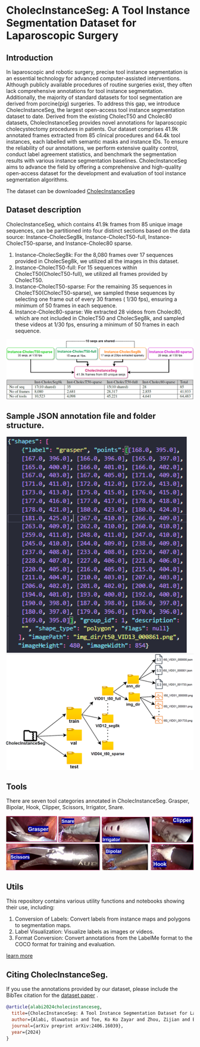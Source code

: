 # CholecInstanceSeg: A Tool Instance Segmentation Dataset for Laparoscopic Surgery

## Introduction
In laparoscopic and robotic surgery, precise tool instance segmentation is an essential technology for advanced computer-assisted interventions. Although publicly available procedures of routine surgeries exist, they often lack comprehensive annotations for tool instance segmentation. Additionally, the majority of standard datasets for tool segmentation are derived from porcine(pig) surgeries. To address this gap, we introduce CholecInstanceSeg, the largest open-access tool instance segmentation dataset to date.
Derived from the existing CholecT50 and Cholec80 datasets, CholecInstanceSeg provides novel annotations for laparoscopic cholecystectomy procedures in patients. Our dataset comprises 41.9k annotated frames extracted from 85 clinical procedures and 64.4k tool instances, each labelled with semantic masks and instance IDs. To ensure the reliability of our annotations, we perform extensive quality control, conduct label agreement statistics, and benchmark the segmentation results with various instance segmentation baselines. CholecInstanceSeg aims to advance the field by offering a comprehensive and high-quality open-access dataset for the development and evaluation of tool instance segmentation algorithms.

The dataset can be downloaded [CholecInstanceSeg](https://www.synapse.org/Synapse:syn60239970/wiki/628710)

## Dataset description
CholecInstanceSeg, which contains 41.9k frames from 85 unique image sequences, can be partitioned into four distinct sections based on the data source: Instance-CholecSeg8k, Instance-CholecT50-full, Instance-CholecT50-sparse, and Instance-Cholec80
sparse.
1.  Instance-CholecSeg8k: For the 8,080 frames over 17 sequences provided in CholecSeg8k, we utilized all the images in this dataset.
2. Instance-CholecT50-full: For 15 sequences within CholecT50(CholecT50-full), we utilized all frames provided by CholecT50.
3. Instance-CholecT50-sparse: For the remaining 35 sequences in CholecT50(CholecT50-sparse), we sampled these sequences by selecting one frame out of every 30 frames ( 1/30 fps), ensuring a minimum of 50 frames in each sequence.
4. Instance-Cholec80-sparse: We extracted 28 videos from Cholec80, which are not included in CholecT50 and CholecSeg8k, and sampled these videos at 1/30 fps, ensuring a minimum of 50 frames in each sequence.

![CholecInstanceSeg description](./images/cholec-instance-seg-description.PNG) 
![Statistics Image](./images/statistics_partition.PNG) 



## Sample JSON annotation file and folder structure.
![Sample JSON file](./images/shapes.png) 
![Folder structure](./images/folder_structure.png)  



## Tools
There are seven tool categories annotated in CholecInstanceSeg. Grasper, Bipolar, Hook, Clipper, Scissors, Irrigator, Snare. 

![tools](./images/tools.PNG)

## Utils
This repository contains various utility functions and notebooks showing their use, including:

1. Conversion of Labels: Convert labels from instance maps and polygons to segmentation maps. 
2. Label Visualization: Visualize labels as images or videos. 
3. Format Conversion: Convert annotations from the LabelMe format to the COCO format for training and evaluation. 

[learn more](./utilities/)


## Citing CholecInstanceSeg. 
If you use the annotations provided by our dataset, please include the BibTex citation for the [dataset paper](https://arxiv.org/pdf/2406.16039)  .


```bibtex
@article{alabi2024cholecinstanceseg,
  title={CholecInstanceSeg: A Tool Instance Segmentation Dataset for Laparoscopic Surgery},
  author={Alabi, Oluwatosin and Toe, Ko Ko Zayar and Zhou, Zijian and Budd, Charlie and Raison, Nicholas and Shi, Miaojing and Vercauteren, Tom},
  journal={arXiv preprint arXiv:2406.16039},
  year={2024}
}
```
